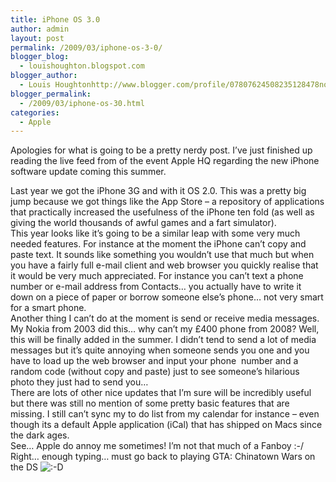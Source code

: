 ```yaml
---
title: iPhone OS 3.0
author: admin
layout: post
permalink: /2009/03/iphone-os-3-0/
blogger_blog:
  - louishoughton.blogspot.com
blogger_author:
  - Louis Houghtonhttp://www.blogger.com/profile/07807624508235128478noreply@blogger.com
blogger_permalink:
  - /2009/03/iphone-os-30.html
categories:
  - Apple
---
```

Apologies for what is going to be a pretty nerdy post. I&#8217;ve just finished up reading the live feed from of the event Apple HQ regarding the new iPhone software update coming this summer.  

<div>
</div>

<div>
  Last year we got the iPhone 3G and with it OS 2.0. This was a pretty big jump because we got things like the App Store &#8211; a repository of applications that practically increased the usefulness of the iPhone ten fold (as well as giving the world thousands of awful games and a fart simulator).
</div>

<div>
</div>

<div>
  This year looks like it&#8217;s going to be a similar leap with some very much needed features. For instance at the moment the iPhone can&#8217;t copy and paste text. It sounds like something you wouldn&#8217;t use that much but when you have a fairly full e-mail client and web browser you quickly realise that it would be very much appreciated. For instance you can&#8217;t text a phone number or e-mail address from Contacts&#8230; you actually have to write it down on a piece of paper or borrow someone else&#8217;s phone&#8230; not very smart for a smart phone.
</div>

<div>
</div>

<div>
  Another thing I can&#8217;t do at the moment is send or receive media messages. My Nokia from 2003 did this&#8230; why can&#8217;t my £400 phone from 2008? Well, this will be finally added in the summer. I didn&#8217;t tend to send a lot of media messages but it&#8217;s quite annoying when someone sends you one and you have to load up the web browser and input your phone  number and a random code (without copy and paste) just to see someone&#8217;s hilarious photo they just had to send you&#8230;
</div>

<div>
</div>

<div>
  There are lots of other nice updates that I&#8217;m sure will be incredibly useful but there was still no mention of some pretty basic features that are missing. I still can&#8217;t sync my to do list from my calendar for instance &#8211; even though its a default Apple application (iCal) that has shipped on Macs since the dark ages.
</div>

<div>
</div>

<div>
  See&#8230; Apple do annoy me sometimes! I&#8217;m not that much of a Fanboy :-/
</div>

<div>
</div>

<div>
  Right&#8230; enough typing&#8230; must go back to playing GTA: Chinatown Wars on the DS <img src="http://www.louishoughton.com/wp-includes/images/smilies/icon_biggrin.gif" alt=":-D" class="wp-smiley" /> 
</div>

<div>
</div>